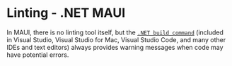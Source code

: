 # Linting - .NET MAUI

In MAUI, there is no linting tool itself, but the [`.NET build command`](https://learn.microsoft.com/en-us/dotnet/csharp/language-reference/compiler-options/errors-warnings) (included in Visual Studio, Visual Studio for Mac, Visual Studio Code, and many other IDEs and text editors) always provides warning messages when code may have potential errors.
